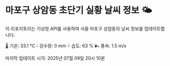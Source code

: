 
# 마포구 상암동 초단기 실황 날씨 정보 🌤️

이 리포지토리는 기상청 API를 사용하여 서울 마포구 상암동의 날씨 정보를 업데이트합니다. 

🌡️ 기온: 33.1 ℃
💧 강수량: 0 mm
💦 습도: 63 %
🌬️ 풍속: 1.5 m/s

마지막 업데이트 시각: 2025년 07월 09일 20시 10분    
